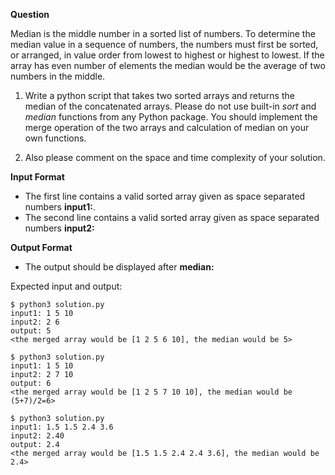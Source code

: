 **Question**

Median is the middle number in a sorted list of numbers. To determine the median value in a sequence of numbers, the numbers must first be sorted, or arranged, in value order from lowest to highest or highest to lowest. If the array has even number of elements the median would be the average of two numbers in the middle.

1. Write a python script that takes two sorted arrays and returns the median of the concatenated arrays. Please do not use built-in *sort* and *median* functions from any Python package. You should implement the merge operation of the two arrays and calculation of median on your own functions.

2. Also please comment on the space and time complexity of your solution.

**Input Format**

- The first line contains a valid sorted array given as space separated numbers **input1:**. 
- The second line contains a valid sorted array given as space separated numbers **input2:**

**Output Format**
- The output should be displayed after **median:**

Expected input and output:
```
$ python3 solution.py
input1: 1 5 10
input2: 2 6
output: 5
<the merged array would be [1 2 5 6 10], the median would be 5>

$ python3 solution.py
input1: 1 5 10
input2: 2 7 10
output: 6
<the merged array would be [1 2 5 7 10 10], the median would be (5+7)/2=6>

$ python3 solution.py
input1: 1.5 1.5 2.4 3.6
input2: 2.40
output: 2.4
<the merged array would be [1.5 1.5 2.4 2.4 3.6], the median would be 2.4>